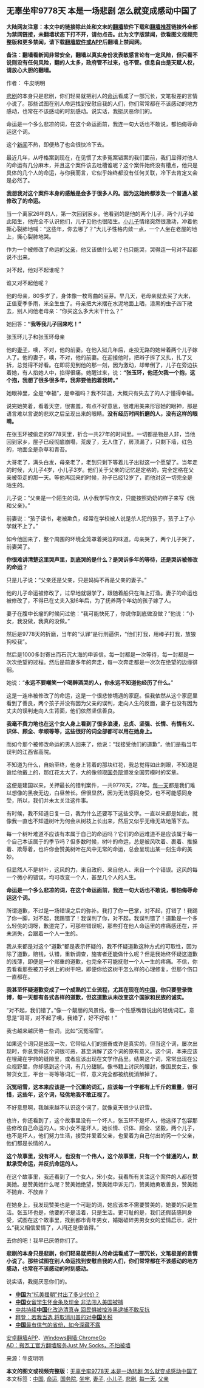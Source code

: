  <h2>无辜坐牢9778天 本是一场悲剧 怎么就变成感动中国了</h2> <p class="notice"><b>大陆网友注意：本文中的链接除此处和文末的<a href="https://github.com/bannedbook/fanqiang" >翻墙</a>软件下载和<a href="https://github.com/killgcd/justmysocks/blob/master/README.md">翻墙推荐</a>链接外全部为禁网链接，未翻墙状态下打不开，请勿点击。此为文字版禁闻，欲看图文视频完整版和更多禁闻，请下载<a href="https://github.com/bannedbook/fanqiang">翻墙软件或APP</a>后翻墙上禁闻网。</p><p>备注：翻墙看新闻非常安全，翻墙以真实身份发表敏感言论有一定风险，但只看不说则没有任何风险，翻的人太多，政府管不过来，也不管。信息自由是天赋人权，请放心大胆的翻墙。</b></p>  <div class="entry"> <p>作者： 牛皮明明</p> <p id="summary"><a href="https://www.bannedbook.org/bnews/tag/%E6%82%B2%E5%89%A7/" class="st_tag internal_tag" rel="tag" title="标签 悲剧 下的日志">悲剧</a>的本身只是悲剧，你们轻易就把别人的<a href="https://www.bannedbook.org/bnews/tag/%e5%91%bd%e8%bf%90/" class="st_tag internal_tag" rel="tag" title="标签 命运 下的日志">命运</a>看成了一部冗长，文笔极差的言情小说了。那些试图在别人命运找到安慰自我的人们，你们常常都在不该感动的地方感动，也常在不该感动的时刻感动。说实话，我挺厌恶你们的。</p> <p>命运是一个多么悲凉的词，在这个命运面前，我连一句大话也不敢说，都怕侮辱命运这个词。</p> <p>这个<span class='wp_keywordlink_affiliate'><a href="https://www.bannedbook.org/" title="新闻">新闻</a></span>不热，即便热了也会很快冷下去。</p> <p>最近几年，从呼格案到现在，在见惯了太多冤案错案的我们面前，我们显得对他人的命运有几分麻木，并且这个案件该去吐槽谁呢？这个案件始终没有槽点，他只是具体的几个人的命运，与你我而言，它似乎始终都没有任何关联，冷下去肯定又会是必然了。</p> <p><strong>我想我对这个案件本身的感触是会多于很多人的。因为这始终都涉及一个普通人被修改了的命运。</strong></p> <p>当一个离家26年的人，第一次回到家乡。他看到的是他的两个儿子，两个儿子如此陌生，他完全不认识他们，儿子见他也很陌生。<a href="https://www.bannedbook.org/bnews/tag/%E5%B0%8F%E5%84%BF%E5%AD%90/" class="st_tag internal_tag" rel="tag" title="标签 小儿子 下的日志">小儿子</a>情绪突然很激动，冲着他撕心裂肺地喊：“这些年，你去哪了？”大儿子性格内敛一点，一个人坐在老屋的地上，撕心裂肺地哭。</p> <p>作为一个被修改了命运的<a href="https://www.bannedbook.org/bnews/tag/%E7%88%B6%E4%BA%B2/" class="st_tag internal_tag" rel="tag" title="标签 父亲 下的日志">父亲</a>，他又该做什么呢？也只能哭，哭得连一句对不起都说不出来。</p> <p>对不起，他对不起谁呢？</p> <p>谁又对不起他呢？</p> <p>他的母亲，80多岁了，身体像一枚弯曲的豆芽。早几天，老母亲就去买了大米，正值夏季多雨，米全生虫了。母亲把大米摆在水泥地面上晒，漆黑的虫子四下散去，别人问他老母亲：“你买这么多大米干什么？”</p> <p>她回答：<strong>“我等我儿子回来吃！”</strong></p> <p>张玉环儿子和张玉环母亲</p>  <p>他的<a href="https://www.bannedbook.org/bnews/tag/%e5%a6%bb%e5%ad%90/" class="st_tag internal_tag" rel="tag" title="标签 妻子 下的日志">妻子</a>，噢，不对，他的前妻。在他入狱几年后，走投无路的她带着两个儿子嫁人了。他的妻子，噢，不对，他的前妻。在迎接他时，把辫子拆了又扎，扎了又拆，总觉得不好看。在即将见到他的那一刻，因为激动，却晕倒了，儿子在旁边扶着她，有人掐她人中，掐得很痛。她醒过来，说：<strong>“张玉环，他还欠我一个抱，这个抱，我想了很多很多年，我非要他抱着我转。”</strong></p> <p>她眼神里，全是“幸福”，是幸福吗？我不知道，大概只有失去了的人才懂得幸福。</p> <p>说完她笑着，看着天空，很害羞，有点不好意思，很难用美来形容她的眼神，那是语言难以言说的悲欢之后呈现出来的眼睛。<strong>没有经历时间折磨的人，没有这样的眼睛。</strong></p> <p>在张玉环被偷走的9778天里，折合一共27年的时间里。一切都是物是人非，当他回到家乡，屋子已经彻底崩塌，荒废了，无人住了，房顶漏了，只剩下墙，红色的，地面全是杂草和青苔。</p> <p>大哥老了，满头白发，母亲老了，老到只剩下等着儿子出狱这一个愿望了。当年走的时候，大儿子4岁，小儿子3岁。他们关于父亲的记忆是定格的，完全定格在父亲被带走的那一天。等他再回来的时候，孙子已经12岁了，而他对这一切完全是陌生的。</p> <p>儿子说：“父亲是一个陌生的词，从小我学写作文，只能按照奶奶的样子来写《我和父亲》。”</p> <p>前妻说：“孩子读书，老被欺负，经常在学校被人说是杀人犯的孩子，孩子上了小学就不上了。”</p> <p>如今他回来了，整个周围的环境全笼罩着哭泣的味道。母亲哭了，两个儿子哭了，前妻哭了。</p> <p><strong>你很难讲清楚这里哭声里，到底哭的是什么？是哭诉多年的等待，还是哭诉被修改的命运？</strong></p> <p>只是儿子说：“父亲还是父亲，只是妈妈不再是父亲的妻子。”</p> <p>他的儿子命运被修改了，过早地就辍学了，跟随着船只在海上打渔。妻子的命运也被修改了，不得已在丈夫入狱6年后，为了抚养两个年幼的孩子嫁了人。</p> <p>妻子在腹中长瘤的时候问过他：“我可能快死了，你说你到底做没做？”他说：“小女，我没做，我真的没做。”</p> <p>然后是9778天的折磨，当年的“认罪”是行刑逼供，“他们打我，用棒子打我，放狼狗咬我”。</p>  <p>然后是1000多封寄出而石沉大海的申诉信。每一封都是一次等待，每一封都是一次次绝望的过程。然后是前妻多年的奔走，每一次奔走都是一次次在绝望的边缘徘徊。</p> <p>她说：“<strong>永远不要嘲笑一个喝醉酒哭的人，你永远不知道他经历了什么。</strong>”</p> <p>这是一连串被修改了的命运，这是一个很悲惨境遇的家庭。但我依然从这个家庭里看到了善良，两个孩子并没有因为父亲的误判，走向人生的反面，妻子也没有因为丈夫的误判走向人生背面，他们依然坚信善良。</p> <p><strong>我毫不费力地也在这个女人身上看到了很多浪漫，忠贞、坚强、长情、有情有义、识体、顾全、孝顺等等，这些很好的词全部都可以用在她身上。</strong></p> <p>而如今那个被修改命运的男人回来了，他说：“我接受他们的道歉”，他们是指当年误判的江西省高院。</p> <p>不知道为什么，自始至终，他身上背着的那块红花，我总觉得如此刺眼，不知道是谁给他戴上的，那红花太大了，大的像领取<a href="https://www.bannedbook.org/bnews/tag/%e5%9b%bd%e5%8a%a1%e9%99%a2/" class="st_tag internal_tag" rel="tag" title="标签 国务院 下的日志">国务院</a>颁发全国劳模时的奖章。</p> <p>这便是建国以来，关押最长的错判案件，一共9778天，27年。<a href="https://www.bannedbook.org/bnews/tag/%E6%AF%8F%E4%B8%80%E5%A4%A9/" class="st_tag internal_tag" rel="tag" title="标签 每一天 下的日志">每一天</a>都是我们难以想像的黑夜无边，白昼苦长。但很显然，因为无法感同身受，也不可能感同身受，所以，我们并未太关注这件事。</p> <p>有时候，我不知道日复一日，我为什么还要写下这些文字。一直以来都是如此，就像我一直也不知道树叶为何会从树枝上长出来，然后又似乎无缘无故地落下去。</p> <p>每一个树叶难道不应该有本属于自己的命运吗？它们的命运难道不是应该属于每一个自己本该属于的季节吗？但多数时候，树叶的命运，总是被风吹着、裹着、推搡着、欺辱着，也许你会赞美树叶在风中无常的命运，总会呈现出某一刻生命的美妙。</p> <p>但显然人不是树叶，这风的力，来自政府、来自他人、来自一个个错误。这风的每一个微小的错误，均可改变一个人，甚至几个人的人生。</p> <p><strong>命运是一个多么悲凉的词，在这个命运面前，我连一句大话也不敢说，都怕侮辱命运这个词。</strong></p> <p>所谓道歉，不过是一场错误之后的弥补。我打了你一巴掌，对不起，打错了！我踢了你一脚，对不起，我踢错了！我误判了你，对不起，我误判错了！道歉是一个多么轻佻的词呀，歉道完了，可那些错误呢，那些打在他人命运里的疼痛感还在，并未消失，会跟着一个人一生的。</p> <p>我从来都是对这个“道歉”都是表示怀疑的，我不怀疑道歉这种方式的可取性，因为除了道歉，赔钱，认错，重新调查，施害者还能做什么呢？但是我始终怀疑这道歉的浅薄，即便是一个郑重的道歉，也完全不可能抚慰一个人一生的疼痛。不信，你去看看那些被刀子划上的树干吧，即便你给这树干怎么样的心理修复，但那个伤口一直都在。</p>  <p><strong>我甚至怀疑道歉变成了一个成熟的工业流程，尤其在现在的<span class='wp_keywordlink_affiliate'><a href="https://www.bannedbook.org/" title="中国" target="_blank">中国</a></span>，你只要登录微博，每一天都有各式各样的道歉，但这道歉从未改变这个国家和民族的诚实。</strong></p> <p>“对不起，我们错了。”像一个靓丽的风景线，像一个性感嘴唇说出的轻佻词汇。意思是“哥哥，对不起了噢，我错了，好不好啦！”</p> <p>我也越来越厌倦一些词，比如“沉冤昭雪”。</p> <p>如果这个词只是出现一次，它带给人们的振奋或许是真实的，但当这个词，屡次出现时，你总觉得这个词很可恶，甚至消解了这个词的原有意义。这个词，本来应该在埋藏在字典的缝隙里，或者应该出现在文学作品里。结果这个词，常常出现在公众视野里，你却感到这个词，有几分甜腻。像书籍上讨厌的腰封，像国民女王，像带货女王，平台一哥等等词汇一样，意义完全都被统统消解掉了。</p> <p><strong>沉冤昭雪，这本来应该是一个沉重的词汇，应该每一个字都有上千斤的重量，很可惜，这些年，这个词，轻佻地我不敢正视了。</strong></p> <p>不好意思啊，我越来越不认识这个词了，就像夏天很少认识雪。</p> <p>也许，你还看到了，这个故事里没有一个坏人，张玉环不是坏人，他选择了包容那些修改自己命运的人。宋小女不是坏人，她长情、识体、顾全、坚毅，两个儿子，也不是坏人，他们努力生活，接受并爱着父亲，也爱着为自己付出的另一个父亲，他们都是长情的人。</p> <p><strong>这个故事里，没有坏人，也没有一个伟人，这个故事里，只有一个个普通的人，默默承受命运，并反抗命运的人。</strong></p> <p>在这个故事里，我还看到了一个女人，宋小女。我看所有关注这个案件的人都在赞美她。是赞美她什么呢？赞美她绝望，赞美她申诉无门，赞美她勇敢善良，赞美她不抛弃、不放弃？</p> <p>在她身上，我发现赞美也是一个可耻的词，她应该本不需要赞美的，她要的只是生活。张玉环也是，他要的不是活着，只是生活。更可耻的是，我们还假装感同身受，试图在这个故事里，找到都市青年男女，婚姻破碎男男女女的爱情启示，说什么“我又相信爱情了，人间还是很值得。”</p> <p>去你的吧！我早已厌倦你们了。</p> <p><strong>悲剧的本身只是悲剧，你们轻易就把别人的命运看成了一部冗长，文笔极差的言情小说了。那些试图在别人命运找到安慰自我的人们，你们常常都在不该感动的地方感动，也常在不该感动的时刻感动。</strong></p> <p>说实话，我挺厌恶你们的。</p>  <ul class='op-related-articles' title='相关阅读'> <li><a href='https://www.bannedbook.org/bnews/lifebaike/20200808/1376534.html' target='_blank'><b>中国</b>为“抗美援朝”付出了多少代价？</a></li> <li><a href='https://www.bannedbook.org/bnews/cnnews/20200808/1376517.html' target='_blank'><b>中国</b>女留学生怀金条及现金 非法闯入美国被捕</a></li> <li><a href='https://www.bannedbook.org/bnews/headline/20200808/1376509.html' target='_blank'>中共持续<b>中国</b>化改造清真寺 回民惧被控涉黑逮捕不敢反抗</a></li> <li><a href='https://www.bannedbook.org/bnews/cnnews/20200808/1376487.html' target='_blank'>拜登：若我当选 将取消川普的对<b>中国</b>关税</a></li> <li><a href='https://www.bannedbook.org/bnews/ssgc/20200808/1376466.html' target='_blank'><b>中国</b>最有侠气的省份，如今深藏不露</a></li> </ul> <div class="texttj"> <a href="https://github.com/bannedbook/fanqiang/wiki/%E7%A6%81%E9%97%BB%E7%BD%91%E5%AE%89%E5%8D%93%E7%BF%BB%E5%A2%99%E6%96%B0%E9%97%BBAPP" target="_blank">安卓翻墙APP</a>、<a href="https://github.com/bannedbook/fanqiang/wiki/Chrome%E4%B8%80%E9%94%AE%E7%BF%BB%E5%A2%99%E5%8C%85" target="_blank">Windows翻墙:ChromeGo</a><br/> <a href="https://github.com/killgcd/justmysocks/blob/master/README.md" target="_blank">AD：搬瓦工官方翻墙服务Just My Socks，不怕被墙</a> </div><p> 来源：牛皮明明 </p><a name='sharetosocial'></a>         <div><b>本文的图文或视频完整版</b>：<a href='https://www.bannedbook.org/bnews/comments/20200808/1376529.html'>无辜坐牢9778天 本是一场悲剧 怎么就变成感动中国了</a></div>  </div><!--END ENTRY--> <div class="postfooter"> <div>本文标签：<a href="https://www.bannedbook.org/bnews/tag/%E4%B8%AD%E5%9B%BD/" rel="tag">中国</a>, <a href="https://www.bannedbook.org/bnews/tag/%e5%91%bd%e8%bf%90/" rel="tag">命运</a>, <a href="https://www.bannedbook.org/bnews/tag/%e5%9b%bd%e5%8a%a1%e9%99%a2/" rel="tag">国务院</a>, <a href="https://www.bannedbook.org/bnews/tag/%E5%9D%90%E7%89%A2/" rel="tag">坐牢</a>, <a href="https://www.bannedbook.org/bnews/tag/%e5%a6%bb%e5%ad%90/" rel="tag">妻子</a>, <a href="https://www.bannedbook.org/bnews/tag/%E5%B0%8F%E5%84%BF%E5%AD%90/" rel="tag">小儿子</a>, <a href="https://www.bannedbook.org/bnews/tag/%E6%82%B2%E5%89%A7/" rel="tag">悲剧</a>, <a href="https://www.bannedbook.org/bnews/tag/%E6%AF%8F%E4%B8%80%E5%A4%A9/" rel="tag">每一天</a>, <a href="https://www.bannedbook.org/bnews/tag/%E7%88%B6%E4%BA%B2/" rel="tag">父亲</a></div>  </div><!--END POSTFOOTER--> 